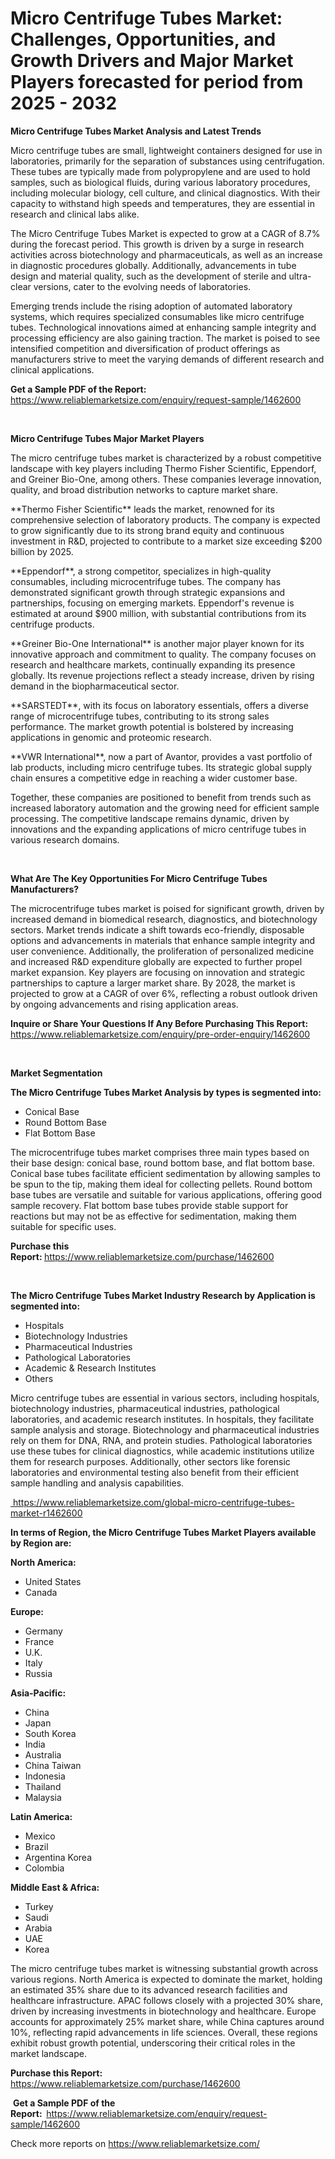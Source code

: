 <p><h1>Micro Centrifuge Tubes Market: Challenges, Opportunities, and Growth Drivers and Major Market Players forecasted for period from 2025 - 2032</h1></p><p><strong>Micro Centrifuge Tubes Market Analysis and Latest Trends</strong></p>
<p><p>Micro centrifuge tubes are small, lightweight containers designed for use in laboratories, primarily for the separation of substances using centrifugation. These tubes are typically made from polypropylene and are used to hold samples, such as biological fluids, during various laboratory procedures, including molecular biology, cell culture, and clinical diagnostics. With their capacity to withstand high speeds and temperatures, they are essential in research and clinical labs alike.</p><p>The Micro Centrifuge Tubes Market is expected to grow at a CAGR of 8.7% during the forecast period. This growth is driven by a surge in research activities across biotechnology and pharmaceuticals, as well as an increase in diagnostic procedures globally. Additionally, advancements in tube design and material quality, such as the development of sterile and ultra-clear versions, cater to the evolving needs of laboratories.</p><p>Emerging trends include the rising adoption of automated laboratory systems, which requires specialized consumables like micro centrifuge tubes. Technological innovations aimed at enhancing sample integrity and processing efficiency are also gaining traction. The market is poised to see intensified competition and diversification of product offerings as manufacturers strive to meet the varying demands of different research and clinical applications.</p></p>
<p><strong>Get a Sample PDF of the Report:&nbsp;</strong> <a href="https://www.reliablemarketsize.com/enquiry/request-sample/1462600?utm_campaign=1939&utm_medium=2&utm_source=Github&utm_content=ia&utm_term=07022025&utm_id=micro-centrifuge-tubes">https://www.reliablemarketsize.com/enquiry/request-sample/1462600</a></p>
<p>&nbsp;</p>
<p><strong>Micro Centrifuge Tubes Major Market Players</strong></p>
<p><p>The micro centrifuge tubes market is characterized by a robust competitive landscape with key players including Thermo Fisher Scientific, Eppendorf, and Greiner Bio-One, among others. These companies leverage innovation, quality, and broad distribution networks to capture market share.</p><p>**Thermo Fisher Scientific** leads the market, renowned for its comprehensive selection of laboratory products. The company is expected to grow significantly due to its strong brand equity and continuous investment in R&D, projected to contribute to a market size exceeding $200 billion by 2025.</p><p>**Eppendorf**, a strong competitor, specializes in high-quality consumables, including microcentrifuge tubes. The company has demonstrated significant growth through strategic expansions and partnerships, focusing on emerging markets. Eppendorf's revenue is estimated at around $900 million, with substantial contributions from its centrifuge products.</p><p>**Greiner Bio-One International** is another major player known for its innovative approach and commitment to quality. The company focuses on research and healthcare markets, continually expanding its presence globally. Its revenue projections reflect a steady increase, driven by rising demand in the biopharmaceutical sector.</p><p>**SARSTEDT**, with its focus on laboratory essentials, offers a diverse range of microcentrifuge tubes, contributing to its strong sales performance. The market growth potential is bolstered by increasing applications in genomic and proteomic research.</p><p>**VWR International**, now a part of Avantor, provides a vast portfolio of lab products, including micro centrifuge tubes. Its strategic global supply chain ensures a competitive edge in reaching a wider customer base.</p><p>Together, these companies are positioned to benefit from trends such as increased laboratory automation and the growing need for efficient sample processing. The competitive landscape remains dynamic, driven by innovations and the expanding applications of micro centrifuge tubes in various research domains.</p></p>
<p>&nbsp;</p>
<p><strong>What Are The Key Opportunities For Micro Centrifuge Tubes Manufacturers?</strong></p>
<p><p>The microcentrifuge tubes market is poised for significant growth, driven by increased demand in biomedical research, diagnostics, and biotechnology sectors. Market trends indicate a shift towards eco-friendly, disposable options and advancements in materials that enhance sample integrity and user convenience. Additionally, the proliferation of personalized medicine and increased R&D expenditure globally are expected to further propel market expansion. Key players are focusing on innovation and strategic partnerships to capture a larger market share. By 2028, the market is projected to grow at a CAGR of over 6%, reflecting a robust outlook driven by ongoing advancements and rising application areas.</p></p>
<p><strong>Inquire or Share Your Questions If Any Before Purchasing This Report:</strong> <a href="https://www.reliablemarketsize.com/enquiry/pre-order-enquiry/1462600?utm_campaign=1939&utm_medium=2&utm_source=Github&utm_content=ia&utm_term=07022025&utm_id=micro-centrifuge-tubes">https://www.reliablemarketsize.com/enquiry/pre-order-enquiry/1462600</a></p>
<p>&nbsp;</p>
<p><strong>Market Segmentation</strong></p>
<p><strong>The Micro Centrifuge Tubes Market Analysis by types is segmented into:</strong></p>
<p><ul><li>Conical Base</li><li>Round Bottom Base</li><li>Flat Bottom Base</li></ul></p>
<p><p>The microcentrifuge tubes market comprises three main types based on their base design: conical base, round bottom base, and flat bottom base. Conical base tubes facilitate efficient sedimentation by allowing samples to be spun to the tip, making them ideal for collecting pellets. Round bottom base tubes are versatile and suitable for various applications, offering good sample recovery. Flat bottom base tubes provide stable support for reactions but may not be as effective for sedimentation, making them suitable for specific uses.</p></p>
<p><strong>Purchase this Report:&nbsp;</strong><a href="https://www.reliablemarketsize.com/purchase/1462600?utm_campaign=1939&utm_medium=2&utm_source=Github&utm_content=ia&utm_term=07022025&utm_id=micro-centrifuge-tubes">https://www.reliablemarketsize.com/purchase/1462600</a></p>
<p>&nbsp;</p>
<p><strong>The Micro Centrifuge Tubes Market Industry Research by Application is segmented into:</strong></p>
<p><ul><li>Hospitals</li><li>Biotechnology Industries</li><li>Pharmaceutical Industries</li><li>Pathological Laboratories</li><li>Academic & Research Institutes</li><li>Others</li></ul></p>
<p><p>Micro centrifuge tubes are essential in various sectors, including hospitals, biotechnology industries, pharmaceutical industries, pathological laboratories, and academic research institutes. In hospitals, they facilitate sample analysis and storage. Biotechnology and pharmaceutical industries rely on them for DNA, RNA, and protein studies. Pathological laboratories use these tubes for clinical diagnostics, while academic institutions utilize them for research purposes. Additionally, other sectors like forensic laboratories and environmental testing also benefit from their efficient sample handling and analysis capabilities.</p></p>
<p><a href="https://www.reliablemarketsize.com/global-micro-centrifuge-tubes-market-r1462600?utm_campaign=1939&utm_medium=2&utm_source=Github&utm_content=ia&utm_term=07022025&utm_id=micro-centrifuge-tubes">&nbsp;https://www.reliablemarketsize.com/global-micro-centrifuge-tubes-market-r1462600</a></p>
<p><strong>In terms of Region, the Micro Centrifuge Tubes Market Players available by Region are:</strong></p>
<p>
    <p> <strong> North America: </strong>
        <ul>
            <li>United States</li>
            <li>Canada</li>
        </ul>
        </p> 
    <p> <strong> Europe: </strong>
        <ul>
            <li>Germany</li>
            <li>France</li>
            <li>U.K.</li>
            <li>Italy</li>
            <li>Russia</li>
        </ul>
        </p> 
    <p> <strong> Asia-Pacific: </strong>
        <ul>
            <li>China</li>
            <li>Japan</li>
            <li>South Korea</li>
            <li>India</li>
            <li>Australia</li>
            <li>China Taiwan</li>
            <li>Indonesia</li>
            <li>Thailand</li>
            <li>Malaysia</li>
        </ul>
        </p> 
    <p> <strong> Latin America: </strong>
        <ul>
            <li>Mexico</li>
            <li>Brazil</li>
            <li>Argentina Korea</li>
            <li>Colombia</li>
        </ul>
        </p> 
    <p> <strong> Middle East & Africa: </strong>
        <ul>
            <li>Turkey</li>
            <li>Saudi</li>
            <li>Arabia</li>
            <li>UAE</li>
            <li>Korea</li>
        </ul>
    </p>
    </p>
<p><p>The micro centrifuge tubes market is witnessing substantial growth across various regions. North America is expected to dominate the market, holding an estimated 35% share due to its advanced research facilities and healthcare infrastructure. APAC follows closely with a projected 30% share, driven by increasing investments in biotechnology and healthcare. Europe accounts for approximately 25% market share, while China captures around 10%, reflecting rapid advancements in life sciences. Overall, these regions exhibit robust growth potential, underscoring their critical roles in the market landscape.</p></p>
<p><strong>Purchase this Report: </strong><a href="https://www.reliablemarketsize.com/purchase/1462600?utm_campaign=1939&utm_medium=2&utm_source=Github&utm_content=ia&utm_term=07022025&utm_id=micro-centrifuge-tubes">https://www.reliablemarketsize.com/purchase/1462600</a></p>
<p>&nbsp;<strong>Get a Sample PDF of the Report:&nbsp;&nbsp;</strong><a href="https://www.reliablemarketsize.com/enquiry/request-sample/1462600?utm_campaign=1939&utm_medium=2&utm_source=Github&utm_content=ia&utm_term=07022025&utm_id=micro-centrifuge-tubes">https://www.reliablemarketsize.com/enquiry/request-sample/1462600</a></p>
<p><strong></strong></p>
<p>Check more reports on <a href="https://www.reliablemarketsize.com/?utm_campaign=1939&utm_medium=2&utm_source=Github&utm_content=ia&utm_term=07022025&utm_id=micro-centrifuge-tubes">https://www.reliablemarketsize.com/</a></p>